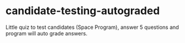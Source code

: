 # candidate-testing-autograded

Little quiz to test candidates (Space Program), answer 5 questions and program will auto grade answers.
